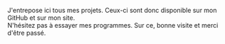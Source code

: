 J'entrepose ici tous mes projets. Ceux-ci sont donc disponible sur mon GitHub et sur mon site.<br>
N'hésitez pas à essayer mes programmes.
Sur ce, bonne visite et merci d'être passé.
